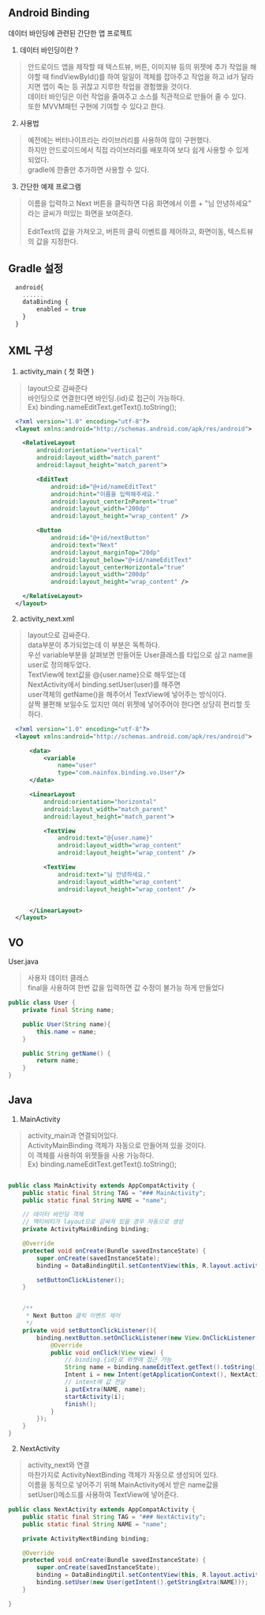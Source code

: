 Android Binding
---------------
데이터 바인딩에 관련된 간단한 앱 프로젝트
1. 데이터 바인딩이란 ?
> 안드로이드 앱을 제작할 때 텍스트뷰, 버튼, 이미지뷰 등의 위젯에 추가 작업을 해야할 때 findViewById()를 하여 일일이 객체를 잡아주고 작업을 하고 id가 달라지면 앱이 죽는 등 귀찮고 지루한 작업을 경험했을 것이다.<br>
데이터 바인딩은 이런 작업을 줄여주고 소스를 직관적으로 만들어 줄 수 있다.<br>
또한 MVVM패턴 구현에 기여할 수 있다고 한다.

2. 사용법
> 예전에는 버터나이프라는 라이브러리를 사용하여 많이 구현했다.<br>
하지만 안드로이드에서 직접 라이브러리를 배포하여 보다 쉽게 사용할 수 있게 되었다.<br>
gradle에 한줄만 추가하면 사용할 수 있다.

3. 간단한 예제 프로그램
> 이름을 입력하고 Next 버튼을 클릭하면
다음 화면에서 이름 + "님 안녕하세요" 라는 글씨가 떠있는 화면을 보여준다.<br><br>
> EditText의 값을 가져오고, 버튼의 클릭 이벤트를 제어하고, 화면이동, 텍스트뷰의 값을 지정한다.

## Gradle 설정
``` javascript
  android{
    ......
    dataBinding {
        enabled = true
    }
  }
```

## XML 구성
1. activity_main ( 첫 화면 )
> layout으로 감싸준다<br>
> 바인딩으로 연결한다면 바인딩.{id}로 접근이 가능하다.<br>
> Ex) binding.nameEditText.getText().toString();

``` xml
  <?xml version="1.0" encoding="utf-8"?>
  <layout xmlns:android="http://schemas.android.com/apk/res/android">

    <RelativeLayout
        android:orientation="vertical"
        android:layout_width="match_parent"
        android:layout_height="match_parent">

        <EditText
            android:id="@+id/nameEditText"
            android:hint="이름을 입력해주세요."
            android:layout_centerInParent="true"
            android:layout_width="200dp"
            android:layout_height="wrap_content" />

        <Button
            android:id="@+id/nextButton"
            android:text="Next"
            android:layout_marginTop="20dp"
            android:layout_below="@+id/nameEditText"
            android:layout_centerHorizontal="true"
            android:layout_width="200dp"
            android:layout_height="wrap_content" />

    </RelativeLayout>
  </layout>
```

2. activity_next.xml
> layout으로 감싸준다.<br>
> data부분이 추가되었는데 이 부분은 독특하다.<br>
> 우선 variable부분을 살펴보면 만들어둔 User클래스를 타입으로 삼고 name을 user로 정의해두었다.<br>
> TextView에 text값을 @{user.name}으로 해두었는데<br>
> NextActivity에서 binding.setUser(user)를 해주면<br>
> user객체의 getName()을 해주어서 TextView에 넣어주는 방식이다.<br>
> 살짝 불편해 보일수도 있지만 여러 위젯에 넣어주어야 한다면 상당히 편리할 듯 하다. <br>

``` xml
  <?xml version="1.0" encoding="utf-8"?>
  <layout xmlns:android="http://schemas.android.com/apk/res/android">

      <data>
          <variable
              name="user"
              type="com.nainfox.binding.vo.User"/>
      </data>

      <LinearLayout
          android:orientation="horizontal"
          android:layout_width="match_parent"
          android:layout_height="match_parent">

          <TextView
              android:text="@{user.name}"
              android:layout_width="wrap_content"
              android:layout_height="wrap_content" />

          <TextView
              android:text="님 안녕하세요."
              android:layout_width="wrap_content"
              android:layout_height="wrap_content" />


      </LinearLayout>
  </layout>
```

## VO
User.java
> 사용자 데이터 클래스<br>
> final을 사용하여 한번 값을 입력하면 값 수정이 불가능 하게 만들었다 <br>

``` java
public class User {
    private final String name;

    public User(String name){
        this.name = name;
    }

    public String getName() {
        return name;
    }
}
```

## Java
1. MainActivity
> activity_main과 연결되어있다. <br>
> ActivityMainBinding 객체가 자동으로 만들어져 있을 것이다.<br>
> 이 객체를 사용하여 위젯들을 사용 가능하다.<br>
> Ex) binding.nameEditText.getText().toString();

``` java

public class MainActivity extends AppCompatActivity {
    public static final String TAG = "### MainActivity";
    public static final String NAME = "name";

    // 데이터 바인딩 객체
    // 액티비티가 layout으로 감싸져 있을 경우 자동으로 생성
    private ActivityMainBinding binding;

    @Override
    protected void onCreate(Bundle savedInstanceState) {
        super.onCreate(savedInstanceState);
        binding = DataBindingUtil.setContentView(this, R.layout.activity_main);

        setButtonClickListener();
    }


    /**
     * Next Button 클릭 이벤트 제어
     */
    private void setButtonClickListener(){
        binding.nextButton.setOnClickListener(new View.OnClickListener() {
            @Override
            public void onClick(View view) {
                // binding.{id}로 위젯에 접근 가능
                String name = binding.nameEditText.getText().toString();
                Intent i = new Intent(getApplicationContext(), NextActivity.class);
                // intent에 값 전달
                i.putExtra(NAME, name);
                startActivity(i);
                finish();
            }
        });
    }
}
```

2. NextActivity
> activity_next와 연결<br>
> 마찬가지로 ActivityNextBinding 객체가 자동으로 생성되어 있다. <br>
> 이름을 동적으로 넣어주기 위해 MainActivity에서 받은 name값을 <br>
> setUser()메소드를 사용하여 TextView에 넣어준다.

``` java
public class NextActivity extends AppCompatActivity {
    public static final String TAG = "### NextActivity";
    public static final String NAME = "name";

    private ActivityNextBinding binding;

    @Override
    protected void onCreate(Bundle savedInstanceState) {
        super.onCreate(savedInstanceState);
        binding = DataBindingUtil.setContentView(this, R.layout.activity_next);
        binding.setUser(new User(getIntent().getStringExtra(NAME)));
    }

}
```
